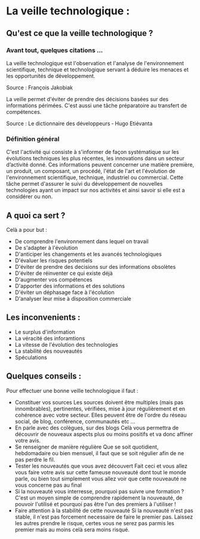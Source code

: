 # La veille technologique :

## Qu'est ce que la veille technologique ?

### Avant tout, quelques citations ...

La veille technologique est l'observation et l'analyse de l'environnement scientifique, technique et technologique servant à déduire les menaces et les opportunités de développement.

Source : François Jakobiak

La veille permet d'éviter de prendre des décisions basées sur des informations périmées. C'est aussi une tâche préparatoire au transfert de compétences.

Source : Le dictionnaire des développeurs ‐ Hugo Etiévanta

### Définition général

C'est l'activité qui consiste à  s'informer de façon systématique sur les évolutions techniques les plus récentes, les innovations dans un secteur d’activité donné. Ces informations peuvent concerner une matière première, un produit, un composant, un procédé, l'état de l'art et l'évolution de l'environnement scientifique, technique, industriel ou commercial. Cette tâche permet d'assurer le suivi du développement de nouvelles technologies ayant un impact sur nos activités et ainsi savoir si elle est a considérer ou non.


## A quoi ca sert ? 

Celà a pour but :
- De comprendre l'environnement dans lequel on travail
- De s'adapter à l'évolution
- D'anticiper les changements et les avancés technologiques
- D'évaluer les risques potentiels
- D'éviter de prendre des decisions sur des informations obsolètes
- D'éviter de réinventer ce qui existe déjà
- D'augmenter vos compétences
- D'apporter des informations et des solutions
- D'éviter un déphasage face à l'écolution
- D'analyser leur mise à disposition commerciale

## Les inconvenients :

- Le surplus d'information
- La véracité des inforamtions
- La vitesse de l'évolution des technologies
- La stabilité des nouveautés
- Spéculations

## Quelques conseils :

Pour effectuer une bonne veille technologique il faut : 

- Constituer vos sources 
    Les sources doivent être multiples (mais pas innombrables), pertinentes, vérifiées, mise à jour régulièrement et en cohérence avec votre secteur. Elles peuvent être de l'ordre du réseau social, de blog, conférence, communautés etc ...
- En parle avec des colègues, sur des blogs
    Celà vous permettra de découvrir de nouveaux aspects plus ou moins positifs et va donc affiner votre avis.
- Se renseigner de manière régulière 
    Que se soit quotidient, hebdomadaire ou bien mensuel, il faut que se soit régulier afin de ne pas perdre le fil.
- Tester les nouveautés que vous avez découvert 
    Fait ceci et vous allez vous faire votre avis sur cette fameuse nouveauté dont tout le monde parle, ou bien tout simplement vous allez voir que cette nouveauté ne vous concerne pas au final
- Si la nouveauté vous interresse, pourquoi pas suivre une formation ?
    C'est un moyen simple de comprendre rapidement la nouveauté, de pouvoir l'utilisé et pourquoi pas être l'un des premiers à l'utiliser ! 
- Faire attention à la stabilité de cette nouveauté
    Si la nouveauté n'est pas stable, il n'est pas forcement necessaire de faire le premier pas. Laissez les autres prendre le risque, certes vous ne serez pas parmis les premier mais au moins celà sera moins risqué.